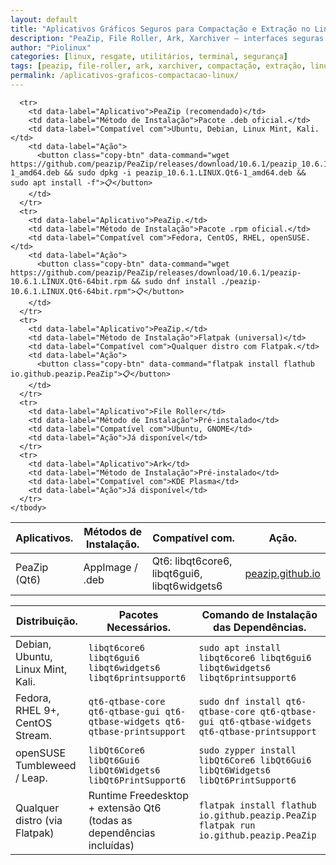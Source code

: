 ```yaml
---
layout: default
title: "Aplicativos Gráficos Seguros para Compactação e Extração no Linux"
description: "PeaZip, File Roller, Ark, Xarchiver — interfaces seguras para compactar e extrair arquivos sem risco de comandos manuais perigosos."
author: "Piolinux"
categories: [linux, resgate, utilitários, terminal, segurança]
tags: [peazip, file-roller, ark, xarchiver, compactação, extração, linux, resgate]
permalink: /aplicativos-graficos-compactacao-linux/
---
```





<section>





<div class="table-container">
  <table class="evergreen-table">
    <thead>
      <tr>
        <th>Aplicativos.</th>
        <th>Métodos de Instalação.</th>
        <th>Compatível com.</th>
        <th>Ação.</th>
      </tr>
    </thead>
    <tbody>
<tr>
  <td data-label="Aplicativo">PeaZip (Qt6)</td>
  <td data-label="Método">AppImage / .deb</td>
  <td data-label="Requisitos">Qt6: libqt6core6, libqt6gui6, libqt6widgets6</td>
  <td data-label="Link"><a href="https://peazip.github.io/">peazip.github.io</a></td>
</tr>

      
      <tr>
        <td data-label="Aplicativo">PeaZip (recomendado)</td>
        <td data-label="Método de Instalação">Pacote .deb oficial.</td>
        <td data-label="Compatível com">Ubuntu, Debian, Linux Mint, Kali.</td>
        <td data-label="Ação">
          <button class="copy-btn" data-command="wget https://github.com/peazip/PeaZip/releases/download/10.6.1/peazip_10.6.1.LINUX.Qt6-1_amd64.deb && sudo dpkg -i peazip_10.6.1.LINUX.Qt6-1_amd64.deb && sudo apt install -f">📋</button>
        </td>
      </tr>
      <tr>
        <td data-label="Aplicativo">PeaZip.</td>
        <td data-label="Método de Instalação">Pacote .rpm oficial.</td>
        <td data-label="Compatível com">Fedora, CentOS, RHEL, openSUSE.</td>
        <td data-label="Ação">
          <button class="copy-btn" data-command="wget https://github.com/peazip/PeaZip/releases/download/10.6.1/peazip-10.6.1.LINUX.Qt6-64bit.rpm && sudo dnf install ./peazip-10.6.1.LINUX.Qt6-64bit.rpm">📋</button>
        </td>
      </tr>
      <tr>
        <td data-label="Aplicativo">PeaZip.</td>
        <td data-label="Método de Instalação">Flatpak (universal)</td>
        <td data-label="Compatível com">Qualquer distro com Flatpak.</td>
        <td data-label="Ação">
          <button class="copy-btn" data-command="flatpak install flathub io.github.peazip.PeaZip">📋</button>
        </td>
      </tr>
      <tr>
        <td data-label="Aplicativo">File Roller</td>
        <td data-label="Método de Instalação">Pré-instalado</td>
        <td data-label="Compatível com">Ubuntu, GNOME</td>
        <td data-label="Ação">Já disponível</td>
      </tr>
      <tr>
        <td data-label="Aplicativo">Ark</td>
        <td data-label="Método de Instalação">Pré-instalado</td>
        <td data-label="Compatível com">KDE Plasma</td>
        <td data-label="Ação">Já disponível</td>
      </tr>
    </tbody>
  </table>
</div>

<table class="evergreen-table">
  <thead>
    <tr>
      <th>Distribuição.</th>
      <th>Pacotes Necessários.</th>
      <th>Comando de Instalação das Dependências.</th>
    </tr>
  </thead>
  <tbody>
    <tr>
      <td data-label="Distribuição">Debian, Ubuntu, Linux Mint, Kali.</td>
      <td data-label="Pacotes Necessários">
        <code>libqt6core6 libqt6gui6 libqt6widgets6 libqt6printsupport6</code>
      </td>
      <td data-label="Comando de Instalação das Dependências">
        <code>sudo apt install libqt6core6 libqt6gui6 libqt6widgets6 libqt6printsupport6</code>
      </td>
    </tr>
    <tr>
      <td data-label="Distribuição">Fedora, RHEL 9+, CentOS Stream.</td>
      <td data-label="Pacotes Necessários">
        <code>qt6-qtbase-core qt6-qtbase-gui qt6-qtbase-widgets qt6-qtbase-printsupport</code>
      </td>
      <td data-label="Comando de Instalação das Dependências">
        <code>sudo dnf install qt6-qtbase-core qt6-qtbase-gui qt6-qtbase-widgets qt6-qtbase-printsupport</code>
      </td>
    </tr>
    <tr>
      <td data-label="Distribuição">openSUSE Tumbleweed / Leap.</td>
      <td data-label="Pacotes Necessários">
        <code>libQt6Core6 libQt6Gui6 libQt6Widgets6 libQt6PrintSupport6</code>
      </td>
      <td data-label="Comando de Instalação das Dependências">
        <code>sudo zypper install libQt6Core6 libQt6Gui6 libQt6Widgets6 libQt6PrintSupport6</code>
      </td>
    </tr>
    <tr>
      <td data-label="Distribuição">Qualquer distro (via Flatpak)</td>
      <td data-label="Pacotes Necessários">
        Runtime Freedesktop + extensão Qt6 (todas as dependências incluídas)
      </td>
      <td data-label="Comando de Instalação das Dependências">
        <code>flatpak install flathub io.github.peazip.PeaZip</code><br>
        <code>flatpak run io.github.peazip.PeaZip</code>
      </td>
    </tr>
  </tbody>
</table>



</section>




